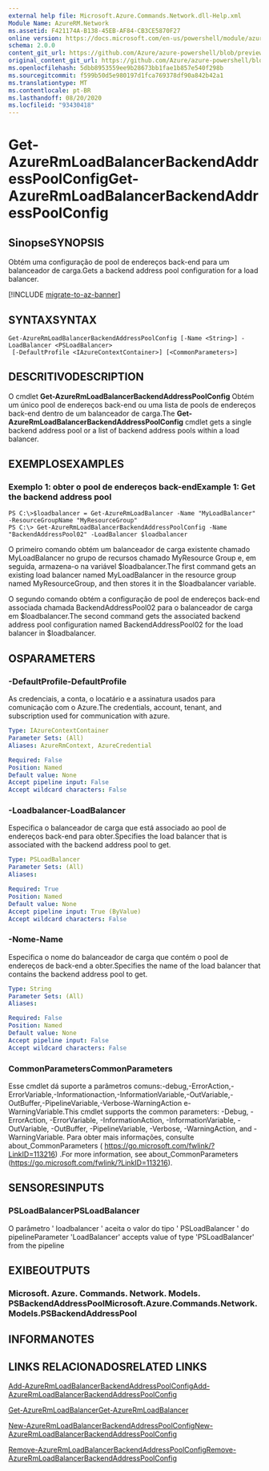 ```yaml
---
external help file: Microsoft.Azure.Commands.Network.dll-Help.xml
Module Name: AzureRM.Network
ms.assetid: F421174A-B138-45EB-AF84-CB3CE5870F27
online version: https://docs.microsoft.com/en-us/powershell/module/azurerm.network/get-azurermloadbalancerbackendaddresspoolconfig
schema: 2.0.0
content_git_url: https://github.com/Azure/azure-powershell/blob/preview/src/ResourceManager/Network/Commands.Network/help/Get-AzureRmLoadBalancerBackendAddressPoolConfig.md
original_content_git_url: https://github.com/Azure/azure-powershell/blob/preview/src/ResourceManager/Network/Commands.Network/help/Get-AzureRmLoadBalancerBackendAddressPoolConfig.md
ms.openlocfilehash: 5dbb8953559ee9b28673bb1fae1b857e540f298b
ms.sourcegitcommit: f599b50d5e980197d1fca769378df90a842b42a1
ms.translationtype: MT
ms.contentlocale: pt-BR
ms.lasthandoff: 08/20/2020
ms.locfileid: "93430418"
---
```

# <span data-ttu-id="d1999-101">Get-AzureRmLoadBalancerBackendAddressPoolConfig</span><span class="sxs-lookup"><span data-stu-id="d1999-101">Get-AzureRmLoadBalancerBackendAddressPoolConfig</span></span>

## <span data-ttu-id="d1999-102">Sinopse</span><span class="sxs-lookup"><span data-stu-id="d1999-102">SYNOPSIS</span></span>
<span data-ttu-id="d1999-103">Obtém uma configuração de pool de endereços back-end para um balanceador de carga.</span><span class="sxs-lookup"><span data-stu-id="d1999-103">Gets a backend address pool configuration for a load balancer.</span></span>

[!INCLUDE [migrate-to-az-banner](../../includes/migrate-to-az-banner.md)]

## <span data-ttu-id="d1999-104">SYNTAX</span><span class="sxs-lookup"><span data-stu-id="d1999-104">SYNTAX</span></span>

```
Get-AzureRmLoadBalancerBackendAddressPoolConfig [-Name <String>] -LoadBalancer <PSLoadBalancer>
 [-DefaultProfile <IAzureContextContainer>] [<CommonParameters>]
```

## <span data-ttu-id="d1999-105">DESCRITIVO</span><span class="sxs-lookup"><span data-stu-id="d1999-105">DESCRIPTION</span></span>
<span data-ttu-id="d1999-106">O cmdlet **Get-AzureRmLoadBalancerBackendAddressPoolConfig** Obtém um único pool de endereços back-end ou uma lista de pools de endereços back-end dentro de um balanceador de carga.</span><span class="sxs-lookup"><span data-stu-id="d1999-106">The **Get-AzureRmLoadBalancerBackendAddressPoolConfig** cmdlet gets a single backend address pool or a list of backend address pools within a load balancer.</span></span>

## <span data-ttu-id="d1999-107">EXEMPLOS</span><span class="sxs-lookup"><span data-stu-id="d1999-107">EXAMPLES</span></span>

### <span data-ttu-id="d1999-108">Exemplo 1: obter o pool de endereços back-end</span><span class="sxs-lookup"><span data-stu-id="d1999-108">Example 1: Get the backend address pool</span></span>
```
PS C:\>$loadbalancer = Get-AzureRmLoadBalancer -Name "MyLoadBalancer" -ResourceGroupName "MyResourceGroup"
PS C:\> Get-AzureRmLoadBalancerBackendAddressPoolConfig -Name "BackendAddressPool02" -LoadBalancer $loadbalancer
```

<span data-ttu-id="d1999-109">O primeiro comando obtém um balanceador de carga existente chamado MyLoadBalancer no grupo de recursos chamado MyResource Group e, em seguida, armazena-o na variável $loadbalancer.</span><span class="sxs-lookup"><span data-stu-id="d1999-109">The first command gets an existing load balancer named MyLoadBalancer in the resource group named MyResourceGroup, and then stores it in the $loadbalancer variable.</span></span>

<span data-ttu-id="d1999-110">O segundo comando obtém a configuração de pool de endereços back-end associada chamada BackendAddressPool02 para o balanceador de carga em $loadbalancer.</span><span class="sxs-lookup"><span data-stu-id="d1999-110">The second command gets the associated backend address pool configuration named BackendAddressPool02 for the load balancer in $loadbalancer.</span></span>

## <span data-ttu-id="d1999-111">OS</span><span class="sxs-lookup"><span data-stu-id="d1999-111">PARAMETERS</span></span>

### <span data-ttu-id="d1999-112">-DefaultProfile</span><span class="sxs-lookup"><span data-stu-id="d1999-112">-DefaultProfile</span></span>
<span data-ttu-id="d1999-113">As credenciais, a conta, o locatário e a assinatura usados para comunicação com o Azure.</span><span class="sxs-lookup"><span data-stu-id="d1999-113">The credentials, account, tenant, and subscription used for communication with azure.</span></span>

```yaml
Type: IAzureContextContainer
Parameter Sets: (All)
Aliases: AzureRmContext, AzureCredential

Required: False
Position: Named
Default value: None
Accept pipeline input: False
Accept wildcard characters: False
```

### <span data-ttu-id="d1999-114">-Loadbalancer</span><span class="sxs-lookup"><span data-stu-id="d1999-114">-LoadBalancer</span></span>
<span data-ttu-id="d1999-115">Especifica o balanceador de carga que está associado ao pool de endereços back-end para obter.</span><span class="sxs-lookup"><span data-stu-id="d1999-115">Specifies the load balancer that is associated with the backend address pool to get.</span></span>

```yaml
Type: PSLoadBalancer
Parameter Sets: (All)
Aliases: 

Required: True
Position: Named
Default value: None
Accept pipeline input: True (ByValue)
Accept wildcard characters: False
```

### <span data-ttu-id="d1999-116">-Nome</span><span class="sxs-lookup"><span data-stu-id="d1999-116">-Name</span></span>
<span data-ttu-id="d1999-117">Especifica o nome do balanceador de carga que contém o pool de endereços de back-end a obter.</span><span class="sxs-lookup"><span data-stu-id="d1999-117">Specifies the name of the load balancer that contains the backend address pool to get.</span></span>

```yaml
Type: String
Parameter Sets: (All)
Aliases: 

Required: False
Position: Named
Default value: None
Accept pipeline input: False
Accept wildcard characters: False
```

### <span data-ttu-id="d1999-118">CommonParameters</span><span class="sxs-lookup"><span data-stu-id="d1999-118">CommonParameters</span></span>
<span data-ttu-id="d1999-119">Esse cmdlet dá suporte a parâmetros comuns:-debug,-ErrorAction,-ErrorVariable,-Informationaction,-InformationVariable,-OutVariable,-OutBuffer,-PipelineVariable,-Verbose-WarningAction e-WarningVariable.</span><span class="sxs-lookup"><span data-stu-id="d1999-119">This cmdlet supports the common parameters: -Debug, -ErrorAction, -ErrorVariable, -InformationAction, -InformationVariable, -OutVariable, -OutBuffer, -PipelineVariable, -Verbose, -WarningAction, and -WarningVariable.</span></span> <span data-ttu-id="d1999-120">Para obter mais informações, consulte about_CommonParameters ( https://go.microsoft.com/fwlink/?LinkID=113216) .</span><span class="sxs-lookup"><span data-stu-id="d1999-120">For more information, see about_CommonParameters (https://go.microsoft.com/fwlink/?LinkID=113216).</span></span>

## <span data-ttu-id="d1999-121">SENSORES</span><span class="sxs-lookup"><span data-stu-id="d1999-121">INPUTS</span></span>

### <span data-ttu-id="d1999-122">PSLoadBalancer</span><span class="sxs-lookup"><span data-stu-id="d1999-122">PSLoadBalancer</span></span>
<span data-ttu-id="d1999-123">O parâmetro ' loadbalancer ' aceita o valor do tipo ' PSLoadBalancer ' do pipeline</span><span class="sxs-lookup"><span data-stu-id="d1999-123">Parameter 'LoadBalancer' accepts value of type 'PSLoadBalancer' from the pipeline</span></span>

## <span data-ttu-id="d1999-124">EXIBE</span><span class="sxs-lookup"><span data-stu-id="d1999-124">OUTPUTS</span></span>

### <span data-ttu-id="d1999-125">Microsoft. Azure. Commands. Network. Models. PSBackendAddressPool</span><span class="sxs-lookup"><span data-stu-id="d1999-125">Microsoft.Azure.Commands.Network.Models.PSBackendAddressPool</span></span>

## <span data-ttu-id="d1999-126">INFORMA</span><span class="sxs-lookup"><span data-stu-id="d1999-126">NOTES</span></span>

## <span data-ttu-id="d1999-127">LINKS RELACIONADOS</span><span class="sxs-lookup"><span data-stu-id="d1999-127">RELATED LINKS</span></span>

[<span data-ttu-id="d1999-128">Add-AzureRmLoadBalancerBackendAddressPoolConfig</span><span class="sxs-lookup"><span data-stu-id="d1999-128">Add-AzureRmLoadBalancerBackendAddressPoolConfig</span></span>](./Add-AzureRmLoadBalancerBackendAddressPoolConfig.md)

[<span data-ttu-id="d1999-129">Get-AzureRmLoadBalancer</span><span class="sxs-lookup"><span data-stu-id="d1999-129">Get-AzureRmLoadBalancer</span></span>](./Get-AzureRmLoadBalancer.md)

[<span data-ttu-id="d1999-130">New-AzureRmLoadBalancerBackendAddressPoolConfig</span><span class="sxs-lookup"><span data-stu-id="d1999-130">New-AzureRmLoadBalancerBackendAddressPoolConfig</span></span>](./New-AzureRmLoadBalancerBackendAddressPoolConfig.md)

[<span data-ttu-id="d1999-131">Remove-AzureRmLoadBalancerBackendAddressPoolConfig</span><span class="sxs-lookup"><span data-stu-id="d1999-131">Remove-AzureRmLoadBalancerBackendAddressPoolConfig</span></span>](./Remove-AzureRmLoadBalancerBackendAddressPoolConfig.md)


